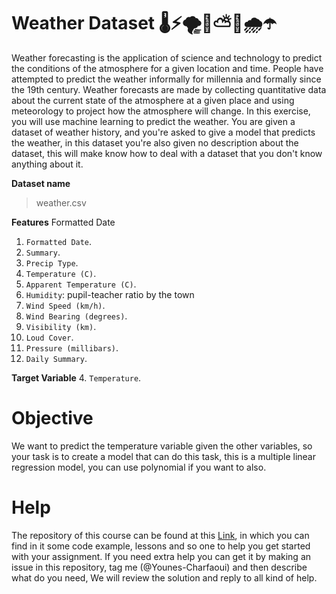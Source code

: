 # Weather Dataset 🌡⚡🌪🌈⛅🍃🌧☂

Weather forecasting is the application of science and technology to predict the conditions of the atmosphere for a given location and time. People have attempted to predict the weather informally for millennia and formally since the 19th century. Weather forecasts are made by collecting quantitative data about the current state of the atmosphere at a given place and using meteorology to project how the atmosphere will change. In this exercise, you will use machine learning to predict the weather. You are given a dataset of weather history, and you're asked to give a model that predicts the weather, in this dataset you're also given no description about the dataset, this will make know how to deal with a dataset that you don't know anything about it.

**Dataset name** 
> weather.csv

**Features**
Formatted Date

1.  `Formatted Date`.
2. `Summary`.
3. `Precip Type`.
4. `Temperature (C)`.
5. `Apparent Temperature (C)`.
6. `Humidity`: pupil-teacher ratio by the town
7. `Wind Speed (km/h)`.
8. `Wind Bearing (degrees)`.
9. `Visibility (km)`.
10. `Loud Cover`.
11. `Pressure (millibars)`.
12. `Daily Summary`.

**Target Variable**
4. `Temperature`.

# Objective

We want to predict the temperature variable given the other variables, so your task is to create a model that can do this task, this is a multiple linear regression model, you can use polynomial if you want to also.

# Help

The repository of this course can be found at this [Link](https://github.com/Younes-Charfaoui/Machine-Learning-Beginner-Course), in which you can find in it some code example, lessons and so one to help you get started with your assignment. If you need extra help you can get it by making an issue in this repository, tag me (@Younes-Charfaoui) and then describe what do you need, We will review the solution and reply to all kind of help.
